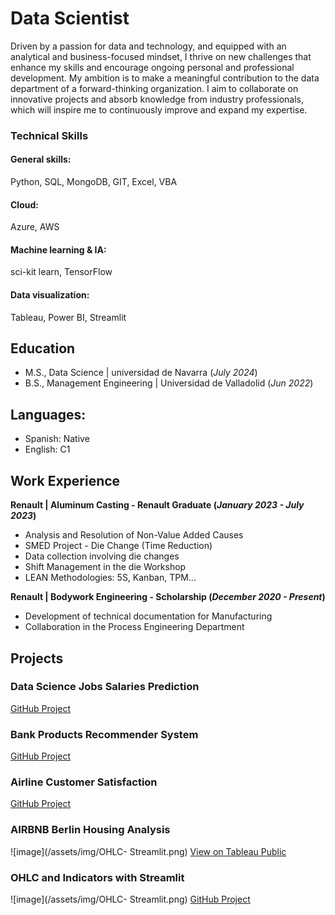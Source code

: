 # Data Scientist

Driven by a passion for data and technology, and equipped with an analytical and business-focused mindset, I thrive on new challenges that enhance my skills and encourage ongoing personal and professional development. My ambition is to make a meaningful contribution to the data department of a forward-thinking organization. I aim to collaborate on innovative projects and absorb knowledge from industry professionals, which will inspire me to continuously improve and expand my expertise.

### Technical Skills
#### General skills: 
Python, SQL, MongoDB, GIT, Excel, VBA
#### Cloud: 
Azure, AWS
#### Machine learning & IA: 
sci-kit learn, TensorFlow
#### Data visualization: 
Tableau, Power BI, Streamlit

## Education			       		
- M.S., Data Science	| universidad de Navarra (_July 2024_)	 			        		
- B.S., Management Engineering | Universidad de Valladolid (_Jun 2022_)

## Languages:
- Spanish: Native
- English: C1

## Work Experience
**Renault | Aluminum Casting - Renault Graduate (_January 2023 - July 2023_)**
- Analysis and Resolution of Non-Value Added Causes
- SMED Project - Die Change (Time Reduction)
- Data collection involving die changes
- Shift Management in the die Workshop
- LEAN Methodologies: 5S, Kanban, TPM...

**Renault | Bodywork Engineering - Scholarship (_December 2020 - Present_)**
- Development of technical documentation for Manufacturing
- Collaboration in the Process Engineering Department

## Projects

### Data Science Jobs Salaries Prediction
[GitHub Project](https://github.com/ACarracedoOrtiz/Data-Scientist-Jobs-predictions)

### Bank Products Recommender System
[GitHub Project](https://github.com/ACarracedoOrtiz/Bank-product-recommender-system)


### Airline Customer Satisfaction
[GitHub Project](https://github.com/ACarracedoOrtiz/Airline-Customers-satisfaction)


### AIRBNB Berlin Housing Analysis
![image](/assets/img/OHLC- Streamlit.png)
[View on Tableau Public](https://public.tableau.com/shared/9SGW8MMK7?:display_count=n&:origin=viz_share_link)

### OHLC and Indicators with Streamlit
![image](/assets/img/OHLC- Streamlit.png)
[GitHub Project](https://github.com/ACarracedoOrtiz/OHLC-and-Indicatords-representation)

